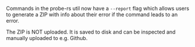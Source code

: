 Commands in the probe-rs util now have a `--report` flag which allows users to generate a ZIP with info about their error if the command leads to an error.

The ZIP is NOT uploaded. It is saved to disk and can be inspected and manually uploaded to e.g. Github.
